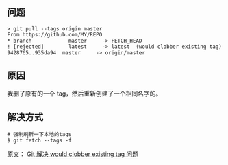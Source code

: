 ## 问题

```shell
> git pull --tags origin master
From https://github.com/MY/REPO
* branch            master     -> FETCH_HEAD
! [rejected]        latest     -> latest  (would clobber existing tag)
9428765..935da94  master     -> origin/master
```

## 原因

我删了原有的一个 tag，然后重新创建了一个相同名字的。

## 解决方式

```shell
# 强制刷新一下本地的tags
$ git fetch --tags -f
```

原文： [Git 解决 would clobber existing tag 问题](http://kerwenzhang.github.io/git/2020/09/25/Git-Tag-Force-Update/)

